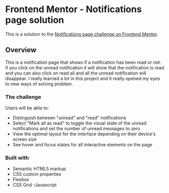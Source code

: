 # Frontend Mentor - Notifications page solution

This is a solution to the [Notifications page challenge on Frontend Mentor](https://www.frontendmentor.io/challenges/notifications-page-DqK5QAmKbC). 



## Overview
 This is a notification page that shows if a notification has been read or not. if you click on the unread notification it will show that the notification is read and you can also click on read all and all the unread notification will disappear. I really learned a lot in this project and it really opened my eyes to new ways of solving problem.

### The challenge

Users will be able to:

- Distinguish between "unread" and "read" notifications
- Select "Mark all as read" to toggle the visual state of the unread notifications and set the number of unread messages to zero
- View the optimal layout for the interface depending on their device's screen size
- See hover and focus states for all interactive elements on the page






### Built with

- Semantic HTML5 markup
- CSS custom properties
- Flexbox
- CSS Grid
-Javascript








